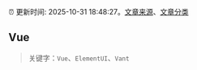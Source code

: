 :alarm_clock: 更新时间: 2025-10-31 18:48:27。[文章来源](/README.md)、[文章分类](/TAGS.md)

## Vue


> 关键字：`Vue`、`ElementUI`、`Vant`



